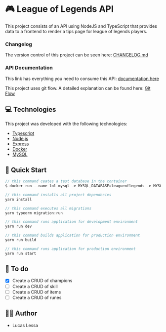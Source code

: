 # 🎮 League of Legends API
This project consists of an API using NodeJS and TypeScript that provides data to a frontend to render a tips page for league of legends players.

### Changelog
The version control of this project can be seen here: [CHANGELOG.md](changelog.md)

### API Documentation
This link has everything you need to consume this API: [documentation here](https://www.notion.so/League-of-Legends-API-docs-85eb51ad203b42e8aaf923612dd9489c)

This project uses git flow. A detailed explanation can be found here: [Git Flow](https://git-scm.com/book/en/v2/Git-Flow-Basics)
## 💻 Technologies
This project was developed with the following technologies:

- [Typescript](https://www.typescriptlang.org/)
- [Node.js](https://nodejs.org/en/)
- [Express](https://expressjs.com/pt-br/)
- [Docker](https://www.docker.com/)
- [MySQL](https://www.mysql.com/)

## 🏁 Quick Start
``` js
// this command ceates a test database in the container
$ docker run --name lol-mysql -e MYSQL_DATABASE=leagueoflegends -e MYSQL_ROOT_PASSWORD=password -p 3306:3306 --restart always -d mysql:latest

// this command installs all project dependecies 
yarn install

// this command executes all migrations
yarn typeorm migration:run

// this command runs application for development environment
yarn run dev

// this command builds application for production environment
yarn run build

// this command runs application for production environment
yarn run start
```

## 🚀 To do
- [x] Create a CRUD of champions
- [ ] Create a CRUD of skill
- [ ] Create a CRUD of items
- [ ] Create a CRUD of runes

## 🧑‍💻 Author
- Lucas Lessa

